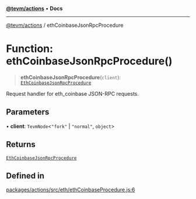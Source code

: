 [**@tevm/actions**](../README.md) • **Docs**

***

[@tevm/actions](../globals.md) / ethCoinbaseJsonRpcProcedure

# Function: ethCoinbaseJsonRpcProcedure()

> **ethCoinbaseJsonRpcProcedure**(`client`): [`EthCoinbaseJsonRpcProcedure`](../type-aliases/EthCoinbaseJsonRpcProcedure.md)

Request handler for eth_coinbase JSON-RPC requests.

## Parameters

• **client**: `TevmNode`\<`"fork"` \| `"normal"`, `object`\>

## Returns

[`EthCoinbaseJsonRpcProcedure`](../type-aliases/EthCoinbaseJsonRpcProcedure.md)

## Defined in

[packages/actions/src/eth/ethCoinbaseProcedure.js:6](https://github.com/evmts/tevm-monorepo/blob/main/packages/actions/src/eth/ethCoinbaseProcedure.js#L6)
